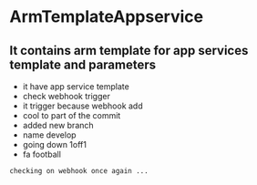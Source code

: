 # ArmTemplateAppservice

## It contains arm template for app services template and parameters

   - it have app service template 
   - check webhook trigger 
   - it trigger because webhook add
   - cool to part of the commit
   - added new branch
   - name develop
   - going down 1off1
   - fa football
```
checking on webhook once again ...
```
